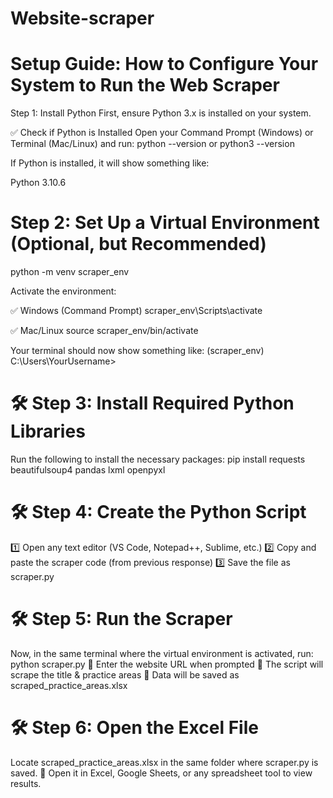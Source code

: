# Website-scraper

# Setup Guide: How to Configure Your System to Run the Web Scraper

Step 1: Install Python
First, ensure Python 3.x is installed on your system.

✅ Check if Python is Installed
Open your Command Prompt (Windows) or Terminal (Mac/Linux) and run:
python --version
or
python3 --version

If Python is installed, it will show something like:

Python 3.10.6

#  Step 2: Set Up a Virtual Environment (Optional, but Recommended)
python -m venv scraper_env

Activate the environment:

✅ Windows (Command Prompt)
scraper_env\Scripts\activate

✅ Mac/Linux
source scraper_env/bin/activate

Your terminal should now show something like:
(scraper_env) C:\Users\YourUsername>

# 🛠 Step 3: Install Required Python Libraries
Run the following to install the necessary packages:
pip install requests beautifulsoup4 pandas lxml openpyxl

# 🛠 Step 4: Create the Python Script
1️⃣ Open any text editor (VS Code, Notepad++, Sublime, etc.)
2️⃣ Copy and paste the scraper code (from previous response)
3️⃣ Save the file as scraper.py

# 🛠 Step 5: Run the Scraper
Now, in the same terminal where the virtual environment is activated, run:
python scraper.py
🔹 Enter the website URL when prompted
🔹 The script will scrape the title & practice areas
🔹 Data will be saved as scraped_practice_areas.xlsx

# 🛠 Step 6: Open the Excel File
Locate scraped_practice_areas.xlsx in the same folder where scraper.py is saved.
📂 Open it in Excel, Google Sheets, or any spreadsheet tool to view results.

